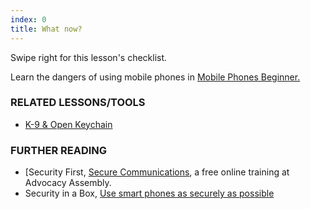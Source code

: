 ```yaml
---
index: 0
title: What now?
---
```

Swipe right for this lesson's checklist.

Learn the dangers of using mobile phones in [Mobile Phones Beginner.](umbrella://lesson/mobile-phones/0)

### RELATED LESSONS/TOOLS

*   [K-9 & Open Keychain](umbrella://lesson/k9-apg)

### FURTHER READING

* 	[Security First, [Secure Communications](https://advocacyassembly.org/en/courses/33/#/chapter/1/lesson/1), a free online training at Advocacy Assembly. 
*   Security in a Box, [Use smart phones as securely as possible](https://securityinabox.org/en/guide/smartphones)